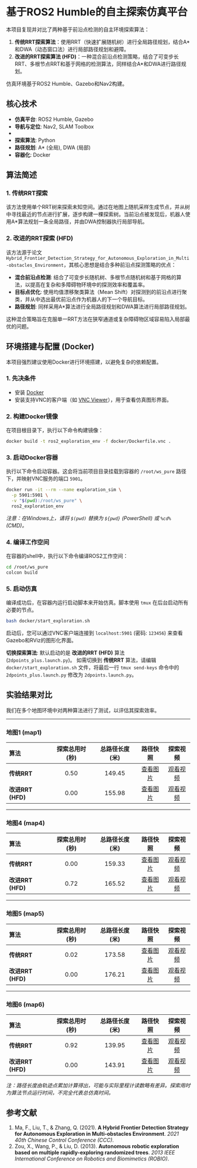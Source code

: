 # 基于ROS2 Humble的自主探索仿真平台

本项目复现并对比了两种基于前沿点检测的自主环境探索算法：
1.  **传统RRT探索算法**：使用RRT（快速扩展随机树）进行全局路径规划，结合A*和DWA（动态窗口法）进行局部路径规划和避障。
2.  **改进的RRT探索算法 (HFD)**：一种混合前沿点检测策略，结合了可变步长RRT、多根节点RRT和基于网格的检测算法，同样结合A*和DWA进行路径规划。

仿真环境基于ROS2 Humble、Gazebo和Nav2构建。

## 核心技术

*   **仿真平台**: ROS2 Humble, Gazebo
*   **导航与定位**: Nav2, SLAM Toolbox
*   
*   **探索算法**: Python
*   **路径规划**: A* (全局), DWA (局部)
*   **容器化**: Docker

## 算法简述

### 1. 传统RRT探索
该方法使用单个RRT树来探索未知空间。通过在地图上随机采样生成节点，并从树中寻找最近的节点进行扩展，逐步构建一棵探索树。当前沿点被发现后，机器人使用A*算法规划一条全局路径，并由DWA控制器执行局部导航。

### 2. 改进的RRT探索 (HFD)
该方法源于论文 `Hybrid_Frontier_Detection_Strategy_for_Autonomous_Exploration_in_Multi-obstacles_Environment`，其核心思想是结合多种前沿点探测策略的优点：
*   **混合前沿点检测**: 结合了可变步长随机树、多根节点随机树和基于网格的算法，以提高在复杂和多障碍物环境中的探测效率和覆盖率。
*   **目标点优化**: 使用均值漂移聚类算法（Mean Shift）对探测到的前沿点进行聚类，并从中选出最优前沿点作为机器人的下一个导航目标。
*   **路径规划**: 同样采用A*算法进行全局路径规划和DWA算法进行局部路径规划。

这种混合策略旨在克服单一RRT方法在狭窄通道或复杂障碍物区域容易陷入局部最优的问题。

## 环境搭建与配置 (Docker)

本项目强烈建议使用Docker进行环境搭建，以避免复杂的依赖配置。

### 1. 先决条件
*   安装 [Docker](https://www.docker.com/get-started)
*   安装支持VNC的客户端（如 [VNC Viewer](https://www.realvnc.com/en/connect/download/viewer/)），用于查看仿真图形界面。

### 2. 构建Docker镜像
在项目根目录下，执行以下命令构建镜像：
```bash
docker build -t ros2_exploration_env -f docker/Dockerfile.vnc .
```

### 3. 启动Docker容器
执行以下命令启动容器。这会将当前项目目录挂载到容器的 `/root/ws_pure` 路径下，并映射VNC服务的端口 `5901`。
```bash
docker run -it --rm --name exploration_sim \
  -p 5901:5901 \
  -v "$(pwd):/root/ws_pure" \
  ros2_exploration_env
```
*注意：在Windows上，请将 `$(pwd)` 替换为 `${pwd}` (PowerShell) 或 `%cd%` (CMD)。*

### 4. 编译工作空间
在容器的shell中，执行以下命令编译ROS2工作空间：
```bash
cd /root/ws_pure
colcon build
```

### 5. 启动仿真
编译成功后，在容器内运行启动脚本来开始仿真。脚本使用 `tmux` 在后台启动所有必要的节点。

```bash
bash docker/start_exploration.sh
```

启动后，您可以通过VNC客户端连接到 `localhost:5901` (密码: `123456`) 来查看Gazebo和RViz的图形化界面。

**切换探索算法**: 
默认启动的是 **改进的RRT (HFD)** 算法 (`2dpoints_plus.launch.py`)。
如需切换到 **传统RRT** 算法，请编辑 `docker/start_exploration.sh` 文件，将最后一行 `tmux send-keys` 命令中的 `2dpoints_plus.launch.py` 修改为 `2dpoints.launch.py`。

## 实验结果对比

我们在多个地图环境中对两种算法进行了测试，以评估其探索效率。

---


### **地图1 (map1)**

| 算法 | 探索总用时 (秒) | 总路径长度 (米) | 路径快照 | 探索视频 |
| :--- | :---: | :---: | :---: | :---: |
| **传统RRT** | 0.50 | 149.45 | [查看图片](./Demo/map1/rrt/rrt_path_snapshot.png) | [观看视频](./Demo/map1/rrt/vokoscreenNG-2025-06-01_17-27-24.mkv) |
| **改进RRT (HFD)** | 0.00 | 155.98 | [查看图片](./Demo/map1/rrt_plus/rrt_exploration.png) | [观看视频](./Demo/map1/rrt_plus/vokoscreenNG-2025-06-01_17-36-42.mkv) |

---


### **地图4 (map4)**

| 算法 | 探索总用时 (秒) | 总路径长度 (米) | 路径快照 | 探索视频 |
| :--- | :---: | :---: | :---: | :---: |
| **传统RRT** | 0.00 | 159.33 | [查看图片](./Demo/map4/rrt/rrt_exploration.png) | [观看视频](./Demo/map4/rrt/vokoscreenNG-2025-06-01_18-05-15.mkv) |
| **改进RRT (HFD)** | 0.72 | 165.52 | [查看图片](./Demo/map4/rrt_plus/rrt_path_snapshot.png) | [观看视频](./Demo/map4/rrt_plus/vokoscreenNG-2025-06-01_17-56-42.mkv) |

---


### **地图5 (map5)**

| 算法 | 探索总用时 (秒) | 总路径长度 (米) | 路径快照 | 探索视频 |
| :--- | :---: | :---: | :---: | :---: |
| **传统RRT** | 0.02 | 173.58 | [查看图片](./Demo/map5/rrt/rrt_path_snapshot.png) | [观看视频](./Demo/map5/rrt/vokoscreenNG-2025-06-01_18-19-41.mkv) |
| **改进RRT (HFD)** | 0.00 | 176.21 | [查看图片](./Demo/map5/rrt_plus/rrt_exploration.png) | [观看视频](./Demo/map5/rrt_plus/vokoscreenNG-2025-06-01_18-26-58.mkv) |

---


### **地图6 (map6)**

| 算法 | 探索总用时 (秒) | 总路径长度 (米) | 路径快照 | 探索视频 |
| :--- | :---: | :---: | :---: | :---: |
| **传统RRT** | 0.92 | 139.95 | [查看图片](./Demo/map6/rrt/rrt_path_snapshot.png) | [观看视频](./Demo/map6/rrt/room6_rrt.mkv) |
| **改进RRT (HFD)** | 0.00 | 143.91 | [查看图片](./Demo/map6/rrt_plus/rrt_exploration.png) | [观看视频](./Demo/map6/rrt_plus/rrt_plus.mkv) |

*注：路径长度由轨迹点累加计算得出，可能与实际里程计读数略有差异。探索用时为算法节点运行时间，不完全代表总仿真时间。*

## 参考文献
1.  Ma, F., Liu, T., & Zhang, Q. (2021). **A Hybrid Frontier Detection Strategy for Autonomous Exploration in Multi-obstacles Environment**. *2021 40th Chinese Control Conference (CCC)*.
2.  Zou, X., Wang, P., & Liu, D. (2013). **Autonomous robotic exploration based on multiple rapidly-exploring randomized trees**. *2013 IEEE International Conference on Robotics and Biomimetics (ROBIO)*.
